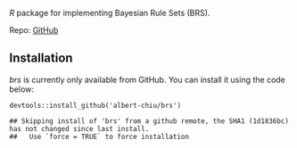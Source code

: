 *R* package for implementing Bayesian Rule Sets (BRS).

Repo: [GitHub](https://github.com/albert-chiu/brs)

## Installation

*brs* is currently only available from GitHub. You can install it using
the code below:

    devtools::install_github('albert-chiu/brs')

    ## Skipping install of 'brs' from a github remote, the SHA1 (1d1836bc) has not changed since last install.
    ##   Use `force = TRUE` to force installation

